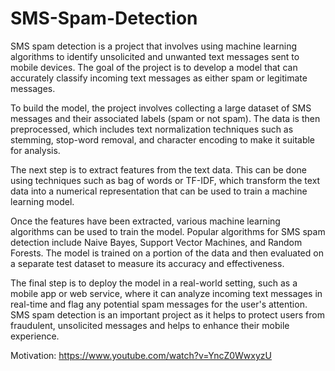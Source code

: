 # SMS-Spam-Detection
SMS spam detection is a project that involves using machine learning algorithms to identify unsolicited and unwanted text messages sent to mobile devices. The goal of the project is to develop a model that can accurately classify incoming text messages as either spam or legitimate messages.

To build the model, the project involves collecting a large dataset of SMS messages and their associated labels (spam or not spam). The data is then preprocessed, which includes text normalization techniques such as stemming, stop-word removal, and character encoding to make it suitable for analysis.

The next step is to extract features from the text data. This can be done using techniques such as bag of words or TF-IDF, which transform the text data into a numerical representation that can be used to train a machine learning model.

Once the features have been extracted, various machine learning algorithms can be used to train the model. Popular algorithms for SMS spam detection include Naive Bayes, Support Vector Machines, and Random Forests. The model is trained on a portion of the data and then evaluated on a separate test dataset to measure its accuracy and effectiveness.

The final step is to deploy the model in a real-world setting, such as a mobile app or web service, where it can analyze incoming text messages in real-time and flag any potential spam messages for the user's attention. SMS spam detection is an important project as it helps to protect users from fraudulent, unsolicited messages and helps to enhance their mobile experience.

Motivation: https://www.youtube.com/watch?v=YncZ0WwxyzU
